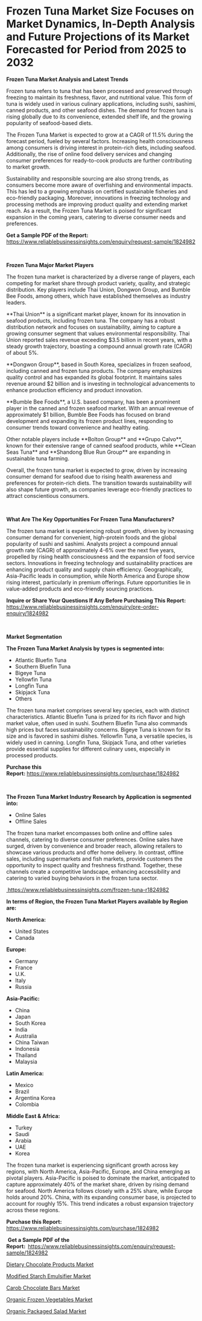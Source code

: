 <p><h1>Frozen Tuna Market Size Focuses on Market Dynamics, In-Depth Analysis and Future Projections of its Market Forecasted for Period from 2025 to 2032</h1></p><p><strong>Frozen Tuna Market Analysis and Latest Trends</strong></p>
<p><p>Frozen tuna refers to tuna that has been processed and preserved through freezing to maintain its freshness, flavor, and nutritional value. This form of tuna is widely used in various culinary applications, including sushi, sashimi, canned products, and other seafood dishes. The demand for frozen tuna is rising globally due to its convenience, extended shelf life, and the growing popularity of seafood-based diets.</p><p>The Frozen Tuna Market is expected to grow at a CAGR of 11.5% during the forecast period, fueled by several factors. Increasing health consciousness among consumers is driving interest in protein-rich diets, including seafood. Additionally, the rise of online food delivery services and changing consumer preferences for ready-to-cook products are further contributing to market growth. </p><p>Sustainability and responsible sourcing are also strong trends, as consumers become more aware of overfishing and environmental impacts. This has led to a growing emphasis on certified sustainable fisheries and eco-friendly packaging. Moreover, innovations in freezing technology and processing methods are improving product quality and extending market reach. As a result, the Frozen Tuna Market is poised for significant expansion in the coming years, catering to diverse consumer needs and preferences.</p></p>
<p><strong>Get a Sample PDF of the Report:&nbsp;</strong> <a href="https://www.reliablebusinessinsights.com/enquiry/request-sample/1824982?utm_campaign=113&utm_medium=2&utm_source=Github&utm_content=ia&utm_term=14022025&utm_id=frozen-tuna">https://www.reliablebusinessinsights.com/enquiry/request-sample/1824982</a></p>
<p>&nbsp;</p>
<p><strong>Frozen Tuna Major Market Players</strong></p>
<p><p>The frozen tuna market is characterized by a diverse range of players, each competing for market share through product variety, quality, and strategic distribution. Key players include Thai Union, Dongwon Group, and Bumble Bee Foods, among others, which have established themselves as industry leaders.</p><p>**Thai Union** is a significant market player, known for its innovation in seafood products, including frozen tuna. The company has a robust distribution network and focuses on sustainability, aiming to capture a growing consumer segment that values environmental responsibility. Thai Union reported sales revenue exceeding $3.5 billion in recent years, with a steady growth trajectory, boasting a compound annual growth rate (CAGR) of about 5%.</p><p>**Dongwon Group**, based in South Korea, specializes in frozen seafood, including canned and frozen tuna products. The company emphasizes quality control and has expanded its global footprint. It maintains sales revenue around $2 billion and is investing in technological advancements to enhance production efficiency and product innovation.</p><p>**Bumble Bee Foods**, a U.S. based company, has been a prominent player in the canned and frozen seafood market. With an annual revenue of approximately $1 billion, Bumble Bee Foods has focused on brand development and expanding its frozen product lines, responding to consumer trends toward convenience and healthy eating.</p><p>Other notable players include **Bolton Group** and **Grupo Calvo**, known for their extensive range of canned seafood products, while **Clean Seas Tuna** and **Shandong Blue Run Group** are expanding in sustainable tuna farming.</p><p>Overall, the frozen tuna market is expected to grow, driven by increasing consumer demand for seafood due to rising health awareness and preferences for protein-rich diets. The transition towards sustainability will also shape future growth, as companies leverage eco-friendly practices to attract conscientious consumers.</p></p>
<p>&nbsp;</p>
<p><strong>What Are The Key Opportunities For Frozen Tuna Manufacturers?</strong></p>
<p><p>The frozen tuna market is experiencing robust growth, driven by increasing consumer demand for convenient, high-protein foods and the global popularity of sushi and sashimi. Analysts project a compound annual growth rate (CAGR) of approximately 4-6% over the next five years, propelled by rising health consciousness and the expansion of food service sectors. Innovations in freezing technology and sustainability practices are enhancing product quality and supply chain efficiency. Geographically, Asia-Pacific leads in consumption, while North America and Europe show rising interest, particularly in premium offerings. Future opportunities lie in value-added products and eco-friendly sourcing practices.</p></p>
<p><strong>Inquire or Share Your Questions If Any Before Purchasing This Report:</strong> <a href="https://www.reliablebusinessinsights.com/enquiry/pre-order-enquiry/1824982?utm_campaign=113&utm_medium=2&utm_source=Github&utm_content=ia&utm_term=14022025&utm_id=frozen-tuna">https://www.reliablebusinessinsights.com/enquiry/pre-order-enquiry/1824982</a></p>
<p>&nbsp;</p>
<p><strong>Market Segmentation</strong></p>
<p><strong>The Frozen Tuna Market Analysis by types is segmented into:</strong></p>
<p><ul><li>Atlantic Bluefin Tuna</li><li>Southern Bluefin Tuna</li><li>Bigeye Tuna</li><li>Yellowfin Tuna</li><li>Longfin Tuna</li><li>Skipjack Tuna</li><li>Others</li></ul></p>
<p><p>The frozen tuna market comprises several key species, each with distinct characteristics. Atlantic Bluefin Tuna is prized for its rich flavor and high market value, often used in sushi. Southern Bluefin Tuna also commands high prices but faces sustainability concerns. Bigeye Tuna is known for its size and is favored in sashimi dishes. Yellowfin Tuna, a versatile species, is widely used in canning. Longfin Tuna, Skipjack Tuna, and other varieties provide essential supplies for different culinary uses, especially in processed products.</p></p>
<p><strong>Purchase this Report:&nbsp;</strong><a href="https://www.reliablebusinessinsights.com/purchase/1824982?utm_campaign=113&utm_medium=2&utm_source=Github&utm_content=ia&utm_term=14022025&utm_id=frozen-tuna">https://www.reliablebusinessinsights.com/purchase/1824982</a></p>
<p>&nbsp;</p>
<p><strong>The Frozen Tuna Market Industry Research by Application is segmented into:</strong></p>
<p><ul><li>Online Sales</li><li>Offline Sales</li></ul></p>
<p><p>The frozen tuna market encompasses both online and offline sales channels, catering to diverse consumer preferences. Online sales have surged, driven by convenience and broader reach, allowing retailers to showcase various products and offer home delivery. In contrast, offline sales, including supermarkets and fish markets, provide customers the opportunity to inspect quality and freshness firsthand. Together, these channels create a competitive landscape, enhancing accessibility and catering to varied buying behaviors in the frozen tuna sector.</p></p>
<p><a href="https://www.reliablebusinessinsights.com/frozen-tuna-r1824982?utm_campaign=113&utm_medium=2&utm_source=Github&utm_content=ia&utm_term=14022025&utm_id=frozen-tuna">&nbsp;https://www.reliablebusinessinsights.com/frozen-tuna-r1824982</a></p>
<p><strong>In terms of Region, the Frozen Tuna Market Players available by Region are:</strong></p>
<p>
    <p> <strong> North America: </strong>
        <ul>
            <li>United States</li>
            <li>Canada</li>
        </ul>
        </p> 
    <p> <strong> Europe: </strong>
        <ul>
            <li>Germany</li>
            <li>France</li>
            <li>U.K.</li>
            <li>Italy</li>
            <li>Russia</li>
        </ul>
        </p> 
    <p> <strong> Asia-Pacific: </strong>
        <ul>
            <li>China</li>
            <li>Japan</li>
            <li>South Korea</li>
            <li>India</li>
            <li>Australia</li>
            <li>China Taiwan</li>
            <li>Indonesia</li>
            <li>Thailand</li>
            <li>Malaysia</li>
        </ul>
        </p> 
    <p> <strong> Latin America: </strong>
        <ul>
            <li>Mexico</li>
            <li>Brazil</li>
            <li>Argentina Korea</li>
            <li>Colombia</li>
        </ul>
        </p> 
    <p> <strong> Middle East & Africa: </strong>
        <ul>
            <li>Turkey</li>
            <li>Saudi</li>
            <li>Arabia</li>
            <li>UAE</li>
            <li>Korea</li>
        </ul>
    </p>
    </p>
<p><p>The frozen tuna market is experiencing significant growth across key regions, with North America, Asia-Pacific, Europe, and China emerging as pivotal players. Asia-Pacific is poised to dominate the market, anticipated to capture approximately 40% of the market share, driven by rising demand for seafood. North America follows closely with a 25% share, while Europe holds around 20%. China, with its expanding consumer base, is projected to account for roughly 15%. This trend indicates a robust expansion trajectory across these regions.</p></p>
<p><strong>Purchase this Report: </strong><a href="https://www.reliablebusinessinsights.com/purchase/1824982?utm_campaign=113&utm_medium=2&utm_source=Github&utm_content=ia&utm_term=14022025&utm_id=frozen-tuna">https://www.reliablebusinessinsights.com/purchase/1824982</a></p>
<p>&nbsp;<strong>Get a Sample PDF of the Report:&nbsp;&nbsp;</strong><a href="https://www.reliablebusinessinsights.com/enquiry/request-sample/1824982?utm_campaign=113&utm_medium=2&utm_source=Github&utm_content=ia&utm_term=14022025&utm_id=frozen-tuna">https://www.reliablebusinessinsights.com/enquiry/request-sample/1824982</a></p>
<p><strong></strong></p>
<p><p><a href="https://github.com/mohmodsiason/Market-Research-Report-List-1/blob/main/dietary-chocolate-products-market.md?utm_campaign=113&utm_medium=2&utm_source=Github&utm_content=ia&utm_term=14022025&utm_id=frozen-tuna">Dietary Chocolate Products Market</a></p><p><a href="https://github.com/msiyahhonzo46/Market-Research-Report-List-1/blob/main/modified-starch-emulsifier-market.md?utm_campaign=113&utm_medium=2&utm_source=Github&utm_content=ia&utm_term=14022025&utm_id=frozen-tuna">Modified Starch Emulsifier Market</a></p><p><a href="https://github.com/sharphadan/Market-Research-Report-List-1/blob/main/carob-chocolate-bars-market.md?utm_campaign=113&utm_medium=2&utm_source=Github&utm_content=ia&utm_term=14022025&utm_id=frozen-tuna">Carob Chocolate Bars Market</a></p><p><a href="https://github.com/anggigpps/Market-Research-Report-List-1/blob/main/organic-frozen-vegetables-market.md?utm_campaign=113&utm_medium=2&utm_source=Github&utm_content=ia&utm_term=14022025&utm_id=frozen-tuna">Organic Frozen Vegetables Market</a></p><p><a href="https://github.com/saoneubeh8/Market-Research-Report-List-1/blob/main/organic-packaged-salad-market.md?utm_campaign=113&utm_medium=2&utm_source=Github&utm_content=ia&utm_term=14022025&utm_id=frozen-tuna">Organic Packaged Salad Market</a></p></p>